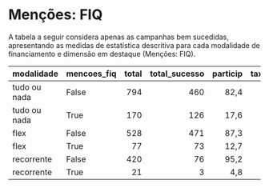# Menções: FIQ

A tabela a seguir considera apenas as campanhas bem sucedidas, apresentando as medidas
de estatística descritiva para cada modalidade de financiamento e dimensão em destaque
(Menções: FIQ).

| modalidade   | mencoes_fiq   |   total |   total_sucesso |   particip |   taxa_sucesso |   valor_sucesso |   media_sucesso |   std_sucesso |   min_sucesso |   max_sucesso |
|:-------------|:--------------|--------:|----------------:|-----------:|---------------:|----------------:|----------------:|--------------:|--------------:|--------------:|
| tudo ou nada | False         |     794 |             460 |       82,4 |           57,9 |      9.324.398,08 |        20.270,43 |      19.792,76 |         44,25 |     177.039,50 |
| tudo ou nada | True          |     170 |             126 |       17,6 |           74,1 |      3.058.983,44 |        24.277,65 |      31.599,50 |       2.805,96 |     321.726,84 |
| flex         | False         |     528 |             471 |       87,3 |           89,2 |      4.561.868,98 |         9.685,50 |      28.437,72 |         24,19 |     385.603,24 |
| flex         | True          |      77 |              73 |       12,7 |           94,8 |       743.075,76 |        10.179,12 |      12.612,80 |         32,15 |      51.377,49 |
| recorrente   | False         |     420 |              76 |       95,2 |           18,1 |        23.025,01 |          302,96 |        701,68 |          3,08 |       4.127,14 |
| recorrente   | True          |      21 |               3 |        4,8 |           14,3 |         1.887,63 |          629,21 |        700,40 |         96,30 |       1.422,50 |

